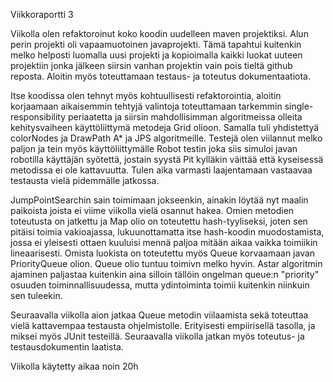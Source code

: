 Viikkoraportti 3

Viikolla olen refaktoroinut koko koodin uudelleen maven projektiksi. Alun perin projekti oli vapaamuotoinen javaprojekti. Tämä tapahtui kuitenkin melko helposti luomalla uusi projekti ja kopioimalla kaikki luokat uuteen projektiin jonka jälkeen siirsin vanhan projektin vain pois tieltä github reposta. Aloitin myös toteuttamaan testaus- ja toteutus dokumentaatiota.

Itse koodissa olen tehnyt myös kohtuullisesti refaktorointia, aloitin korjaamaan aikaisemmin tehtyjä valintoja toteuttamaan tarkemmin single-responsibility periaatetta ja siirsin mahdollisimman algoritmeissa olleita kehitysvaiheen käyttöliittymä metodeja Grid olioon. Samalla tuli yhdistettyä colorNodes ja DrawPath A* ja JPS algoritmeille.
Testejä olen viilannut melko paljon ja tein myös käyttöliittymälle Robot testin joka siis simuloi javan robotilla käyttäjän syötettä, jostain syystä Pit kylläkin väittää että kyseisessä metodissa ei ole kattavuutta. Tulen aika varmasti laajentamaan vastaavaa testausta vielä pidemmälle jatkossa.

JumpPointSearchin sain toimimaan jokseenkin, ainakin löytää nyt maalin paikoista joista ei viime viikolla vielä osannut hakea.
Omien metodien toteutusta on jatkettu ja Map olio on toteutettu hash-tyyliseksi, joten sen pitäisi toimia vakioajassa, lukuunottamatta itse hash-koodin muodostamista, jossa ei yleisesti ottaen kuuluisi mennä paljoa mitään aikaa vaikka toimiikin lineaarisesti. Omista luokista on toteutettu myös Queue korvaamaan javan PriorityQueue olion. Queue olio tuntuu toimivn melko hyvin. Astar algoritmin ajaminen paljastaa kuitenkin aina silloin tällöin ongelman queue:n "priority" osuuden toiminnallisuudessa, mutta ydintoiminta toimii kuitenkin niinkuin sen tuleekin.

Seuraavalla viikolla aion jatkaa Queue metodin viilaamista sekä toteuttaa vielä kattavempaa testausta ohjelmistolle. Erityisesti empiirisellä tasolla, ja miksei myös JUnit testeillä. Seuraavalla viikolla jatkan myös toteutus- ja testausdokumentin laatista.

Viikolla käytetty aikaa noin 20h
